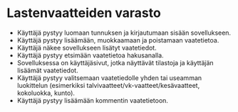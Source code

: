 # Lastenvaatteiden varasto

- Käyttäjä pystyy luomaan tunnuksen ja kirjautumaan sisään sovellukseen.
- Käyttäjä pystyy lisäämään, muokkaamaan ja poistamaan vaatetietoa. 
- Käyttäjä näkee sovellukseen lisätyt vaatetiedot.
- Käyttäjä pystyy etsimään vaatetietoa hakusanalla.
- Sovelluksessa on käyttäjäsivut, jotka näyttävät tilastoja ja käyttäjän lisäämät vaatetiedot.
- Käyttäjä pystyy valitsemaan vaatetiedolle yhden tai useamman luokittelun (esimerkiksi talvivaatteet/vk-vaatteet/kesävaatteet, kokoluokka, kunto).
- Käyttäjä pystyy lisäämään kommentin vaatetietoon.
